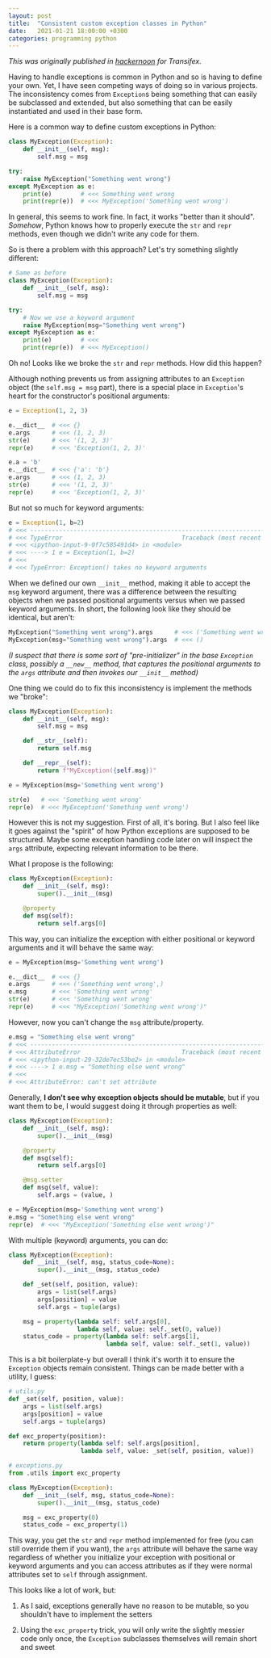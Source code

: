 ```yaml
---
layout: post
title:  "Consistent custom exception classes in Python"
date:   2021-01-21 18:00:00 +0300
categories: programming python
---
```


_This was originally published in [hackernoon][hackernoon] for Transifex._

Having to handle exceptions is common in Python and so is having to define your
own. Yet, I have seen competing ways of doing so in various projects. The
inconsistency comes from `Exception`s being something that can easily be
subclassed and extended, but also something that can be easily instantiated and
used in their base form.

Here is a common way to define custom exceptions in Python:

```python
class MyException(Exception):
    def __init__(self, msg):
        self.msg = msg

try:
    raise MyException("Something went wrong")
except MyException as e:
    print(e)        # <<< Something went wrong
    print(repr(e))  # <<< MyException('Something went wrong')
```

In general, this seems to work fine. In fact, it works "better than it should".
_Somehow_, Python knows how to properly execute the `str` and `repr` methods,
even though we didn't write any code for them.

So is there a problem with this approach? Let's try something slightly
different:

```python
# Same as before
class MyException(Exception):
    def __init__(self, msg):
        self.msg = msg

try:
    # Now we use a keyword argument
    raise MyException(msg="Something went wrong")
except MyException as e:
    print(e)        # <<<
    print(repr(e))  # <<< MyException()
```

Oh no! Looks like we broke the `str` and `repr` methods. How did this happen?

Although nothing prevents us from assigning attributes to an `Exception` object
(the `self.msg = msg` part), there is a special place in `Exception`'s heart
for the constructor's positional arguments:

```python
e = Exception(1, 2, 3)

e.__dict__  # <<< {}
e.args      # <<< (1, 2, 3)
str(e)      # <<< '(1, 2, 3)'
repr(e)     # <<< 'Exception(1, 2, 3)'

e.a = 'b'
e.__dict__  # <<< {'a': 'b'}
e.args      # <<< (1, 2, 3)
str(e)      # <<< '(1, 2, 3)'
repr(e)     # <<< 'Exception(1, 2, 3)'
```

But not so much for keyword arguments:

```python
e = Exception(1, b=2)
# <<< ---------------------------------------------------------------------------
# <<< TypeError                                 Traceback (most recent call last)
# <<< <ipython-input-9-0f7c585491d4> in <module>
# <<< ----> 1 e = Exception(1, b=2)
# <<<
# <<< TypeError: Exception() takes no keyword arguments
```

When we defined our own `__init__` method, making it able to accept the `msg`
keyword argument, there was a difference between the resulting objects when we
passed positional arguments versus when we passed keyword arguments. In short,
the following look like they should be identical, but aren't:

```python
MyException("Something went wrong").args      # <<< ('Something went wrong',)
MyException(msg="Something went wrong").args  # <<< ()
```

_(I suspect that there is some sort of "pre-initializer" in the base
`Exception` class, possibly a `__new__` method, that captures the positional
arguments to the `args` attribute and then invokes our `__init__` method)_

One thing we could do to fix this inconsistency is implement the methods we
"broke":

```python
class MyException(Exception):
    def __init__(self, msg):
        self.msg = msg

    def __str__(self):
        return self.msg

    def __repr__(self):
        return f"MyException({self.msg})"

e = MyException(msg='Something went wrong')

str(e)   # <<< 'Something went wrong'
repr(e)  # <<< MyException('Something went wrong')
```

However this is not my suggestion. First of all, it's boring. But I also feel
like it goes against the "spirit" of how Python exceptions are supposed to be
structured. Maybe some exception handling code later on will inspect the `args`
attribute, expecting relevant information to be there.

What I propose is the following:

```python
class MyException(Exception):
    def __init__(self, msg):
        super().__init__(msg)

    @property
    def msg(self):
        return self.args[0]
```

This way, you can initialize the exception with either positional or keyword
arguments and it will behave the same way:

```python
e = MyException(msg='Something went wrong')

e.__dict__  # <<< {}
e.args      # <<< ('Something went wrong',)
e.msg       # <<< 'Something went wrong'
str(e)      # <<< 'Something went wrong'
repr(e)     # <<< "MyException('Something went wrong')"
```

However, now you can't change the `msg` attribute/property.

```python
e.msg = "Something else went wrong"
# <<< ---------------------------------------------------------------------------
# <<< AttributeError                            Traceback (most recent call last)
# <<< <ipython-input-29-32de7ec53be2> in <module>
# <<< ----> 1 e.msg = "Something else went wrong"
# <<< 
# <<< AttributeError: can't set attribute
```

Generally, **I don't see why exception objects should be mutable**, but if you
want them to be, I would suggest doing it through properties as well:

```python
class MyException(Exception):
    def __init__(self, msg):
        super().__init__(msg)

    @property
    def msg(self):
        return self.args[0]

    @msg.setter
    def msg(self, value):
        self.args = (value, )

e = MyException(msg='Something went wrong')
e.msg = "Something else went wrong"
repr(e)  # <<< "MyException('Something else went wrong')"
```

With multiple (keyword) arguments, you can do:

```python
class MyException(Exception):
    def __init__(self, msg, status_code=None):
        super().__init__(msg, status_code)

    def _set(self, position, value):
        args = list(self.args)
        args[position] = value
        self.args = tuple(args)

    msg = property(lambda self: self.args[0],
                   lambda self, value: self._set(0, value))
    status_code = property(lambda self: self.args[1],
                           lambda self, value: self._set(1, value))
```

This is a bit boilerplate-y but overall I think it's worth it to ensure the
`Exception` objects remain consistent. Things can be made better with a
utility, I guess:

```python
# utils.py
def _set(self, position, value):
    args = list(self.args)
    args[position] = value
    self.args = tuple(args)

def exc_property(position):
    return property(lambda self: self.args[position],
                    lambda self, value: _set(self, position, value))

# exceptions.py
from .utils import exc_property

class MyException(Exception):
    def __init__(self, msg, status_code=None):
        super().__init__(msg, status_code)

    msg = exc_property(0)
    status_code = exc_property(1)
```

This way, you get the `str` and `repr` method implemented for free (you can
still override them if you want), the `args` attribute will behave the same way
regardless of whether you initialize your exception with positional or keyword
arguments and you can access attributes as if they were normal attributes set
to `self` through assignment.

This looks like a lot of work, but:

1. As I said, exceptions generally have no reason to be mutable, so you
   shouldn't have to implement the setters

2. Using the `exc_property` trick, you will only write the slightly messier
   code only once, the `Exception` subclasses themselves will remain short and
   sweet

[hackernoon]: https://hackernoon.com/consistent-custom-exception-classes-in-python-sd153w0l
